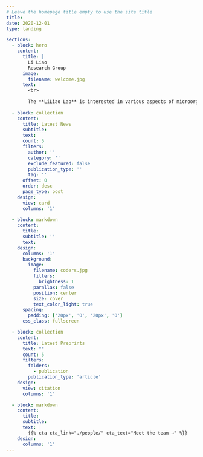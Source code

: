 ```yaml
---
# Leave the homepage title empty to use the site title
title:
date: 2020-12-01
type: landing

sections:
  - block: hero
    content:
      title: |
        Li Liao
        Research Group
      image:
        filename: welcome.jpg
      text: |
        <br>
        
        The **LiLiao Lab** is interested in various aspects of microorganisms living in Antarctic and the Arctic regions: including bacterial sRNAs and their regulation, microbial diversity and survival in extreme environments (e.g., in subglacial lakes, sea ice, sea water), as well as innovation of microbial cultivation and microbial resource exploration.
  
  - block: collection
    content:
      title: Latest News
      subtitle:
      text:
      count: 5
      filters:
        author: ''
        category: ''
        exclude_featured: false
        publication_type: ''
        tag: ''
      offset: 0
      order: desc
      page_type: post
    design:
      view: card
      columns: '1'
  
  - block: markdown
    content:
      title:
      subtitle: ''
      text:
    design:
      columns: '1'
      background:
        image: 
          filename: coders.jpg
          filters:
            brightness: 1
          parallax: false
          position: center
          size: cover
          text_color_light: true
      spacing:
        padding: ['20px', '0', '20px', '0']
      css_class: fullscreen

  - block: collection
    content:
      title: Latest Preprints
      text: ""
      count: 5
      filters:
        folders:
          - publication
        publication_type: 'article'
    design:
      view: citation
      columns: '1'

  - block: markdown
    content:
      title:
      subtitle:
      text: |
        {{% cta cta_link="./people/" cta_text="Meet the team →" %}}
    design:
      columns: '1'
---
```

